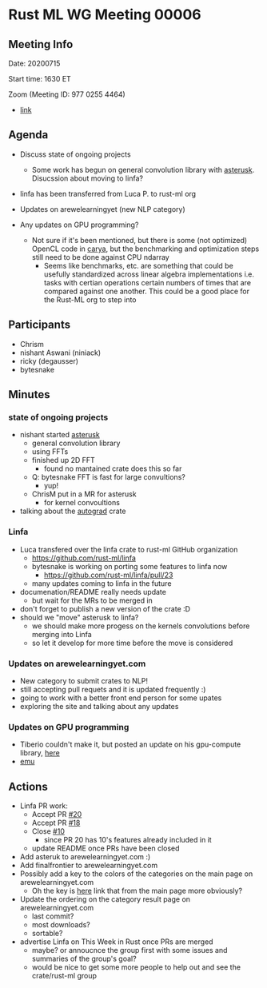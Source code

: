 
# Rust ML WG Meeting 00006

## Meeting Info

Date: 20200715

Start time: 1630 ET

Zoom (Meeting ID:  977 0255 4464)

- [link](https://mozilla.zoom.us/j/97702554464)

## Agenda
- Discuss state of ongoing projects
    - Some work has begun on general convolution library with [asterusk](https://github.com/niniack/asterusk). Disucssion about moving to linfa?
- linfa has been transferred from Luca P. to rust-ml org
- Updates on arewelearningyet (new NLP category)

- Any updates on GPU programming?
    - Not sure if it's been mentioned, but there is some (not optimized) OpenCL code in [carya](https://github.com/quietlychris/carya), but the benchmarking and optimization steps still need to be done against CPU ndarray
        - Seems like benchmarks, etc. are something that could be usefully standardized across linear algebra implementations i.e. tasks with certian operations certain numbers of times that are compared against one another. This could be a good place for the Rust-ML org to step into 


## Participants

- Chrism
- nishant Aswani (niniack)
- ricky (degausser) 
- bytesnake

## Minutes


### state of ongoing projects 

- nishant started [asterusk](https://github.com/niniack/asterusk) 
    - general convolution library 
    - using FFTs 
    - finished up 2D FFT
        - found no mantained crate does this so far 
    - Q: bytesnake FFT is fast for large convultions? 
        - yup! 
    - ChrisM put in a MR for asterusk 
        - for kernel convoultions 
- talking about the [autograd](https://github.com/raskr/rust-autograd) crate 

### Linfa

- Luca transfered over the linfa crate to rust-ml GitHub organization 
    - https://github.com/rust-ml/linfa
    - bytesnake is working on porting some features to linfa now
        - https://github.com/rust-ml/linfa/pull/23
    - many updates coming to linfa in the future 
- documenation/README really needs update 
    - but wait for the MRs to be merged in 
- don't forget to publish a new version of the crate :D 
- should we "move" asterusk to linfa? 
    -  we should make more progess on the kernels convolutions before merging into Linfa
    -  so let it develop for more time before the move is considered 

### Updates on arewelearningyet.com 

- New category to submit crates to NLP!
- still accepting pull requets and it is updated frequently :) 
- going to work with a better front end person for some upates
- exploring the site and talking about any updates 

### Updates on GPU programming 

- Tiberio couldn't make it, but posted an update on his gpu-compute library, [here](https://github.com/tiberiusferreira/gpu_compute)
- [emu](https://github.com/calebwin/emu)

## Actions
- Linfa PR work:
    - Accept PR [#20](https://github.com/rust-ml/linfa/pull/20)
    - Accept PR [#18](https://github.com/rust-ml/linfa/pull/18)
    - Close [#10](https://github.com/rust-ml/linfa/pull/10)
        - since PR 20 has 10's features already included in it
    - update README once PRs have been closed 
- Add asteruk to arewelearningyet.com :) 
- Add finalfrontier to arewelearningyet.com 
- Possibly add a key to the colors of the categories on the main page on arewelearningyet.com 
    - Oh the key is [here](http://www.arewelearningyet.com/about/) link that from the main page more obviously? 
- Update the ordering on the category result page on arewelearningyet.com
    - last commit? 
    - most downloads? 
    - sortable? 
- advertise Linfa on This Week in Rust once PRs are merged 
    - maybe? or annoucnce the group first with some issues and summaries of the group's goal?
    - would be nice to get some more people to help out and see the crate/rust-ml group 
